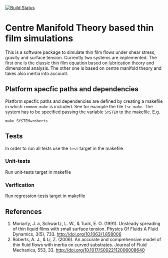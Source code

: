[![Build Status](https://travis-ci.org/wulu473/cmttf.svg?branch=master)](https://travis-ci.org/wulu473/cmttf)

Centre Manifold Theory based thin film simulations
==================================================

This is a software package to simulate thin film flows under shear stress, gravity and surface tension. Currently two systems are implemented. The first one is the classic thin film equation based on lubrication theory and dimensional analysis. The other one is based on centre manifold theory and takes also inertia into account. 

Platform specfic paths and dependencies
---------------------------------------

Platform specfic paths and dependencies are defined by creating a makefile in which `common.make` is included. See for example the file `lsc.make`. The system has to be specified passing the variable `SYSTEM` to the makefile. E.g.

```
make SYSTEM=roberts
```

Tests
-----

In order to run all tests use the `test` target in the makefile

### Unit-tests

Run unit-tests target in makefile

### Verification

Run regression-tests target in makefile

References
----------

1. Moriarty, J. a, Schwartz, L. W., & Tuck, E. O. (1991). Unsteady spreading of thin liquid films with small surface tension. Physics Of Fluids A Fluid Dynamics, 3(5), 733. http://doi.org/10.1063/1.858006
2. Roberts, A. J., & Li, Z. (2006). An accurate and comprehensive model of thin fluid flows with inertia on curved substrates. Journal of Fluid Mechanics, 553, 33. http://doi.org/10.1017/S0022112006008640

